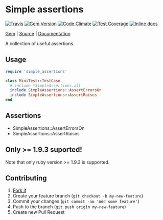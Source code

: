 [github]: https://github.com/neopoly/simple_assertions
[doc]: http://rubydoc.info/github/neopoly/simple_assertions/master/file/README.md
[gem]: https://rubygems.org/gems/simple_assertions
[gem-badge]: https://img.shields.io/gem/v/simple_assertions.svg
[travis]: https://travis-ci.org/neopoly/simple_assertions
[travis-badge]: https://img.shields.io/travis/neopoly/simple_assertions.svg?branch=master
[codeclimate]: https://codeclimate.com/github/neopoly/simple_assertions
[codeclimate-climate-badge]: https://img.shields.io/codeclimate/github/neopoly/simple_assertions.svg
[codeclimate-coverage-badge]: https://codeclimate.com/github/neopoly/simple_assertions/badges/coverage.svg
[inchpages]: https://inch-ci.org/github/neopoly/simple_assertions
[inchpages-badge]: https://inch-ci.org/github/neopoly/simple_assertions.svg?branch=master&style=flat

# Simple assertions

[![Travis][travis-badge]][travis]
[![Gem Version][gem-badge]][gem]
[![Code Climate][codeclimate-climate-badge]][codeclimate]
[![Test Coverage][codeclimate-coverage-badge]][codeclimate]
[![Inline docs][inchpages-badge]][inchpages]

[Gem][gem] |
[Source][github] |
[Documentation][doc]

A collection of useful assertions.

## Usage

```ruby
require 'simple_assertions'

class MiniTest::TestCase
  # include *SimpleAssertions.all
  include SimpleAssertions::AssertErrorsOn
  include SimpleAssertions::AssertRaises
end
```

## Assertions

* SimpleAssertions::AssertErrorsOn
* SimpleAssertions::AssertRaises

## Only >= 1.9.3 suported!

Note that only ruby version >= 1.9.3 is supported.

## Contributing

1. [Fork it](https://github.com/neopoly/simple_assertions/fork)
2. Create your feature branch (`git checkout -b my-new-feature`)
3. Commit your changes (`git commit -am 'Add some feature'`)
4. Push to the branch (`git push origin my-new-feature`)
5. Create new Pull Request
